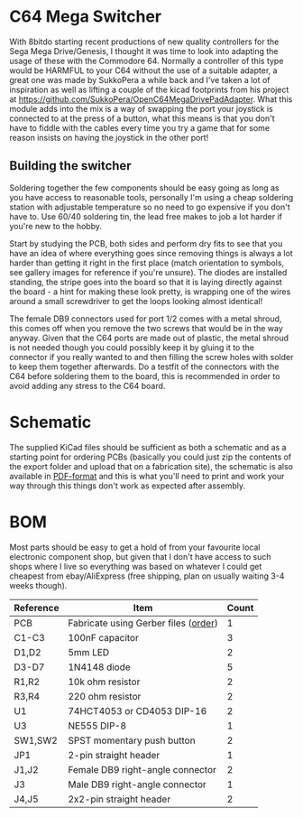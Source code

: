 # C64 Mega Switcher

With 8bitdo starting recent productions of new quality controllers for the Sega Mega Drive/Genesis, I thought it was time to look into adapting the usage of these with the Commodore 64. Normally a controller of this type would be HARMFUL to your C64 without the use of a suitable adapter, a great one was made by SukkoPera a while back and I've taken a lot of inspiration as well as lifting a couple of the kicad footprints from his project at https://github.com/SukkoPera/OpenC64MegaDrivePadAdapter. What this module adds into the mix is a way of swapping the port your joystick is connected to at the press of a button, what this means is that you don't have to fiddle with the cables every time you try a game that for some reason insists on having the joystick in the other port!

## Building the switcher
Soldering together the few components should be easy going as long as you have access to reasonable tools, personally I'm using a cheap soldering station with adjustable temperature so no need to go expensive if you don't have to. Use 60/40 soldering tin, the lead free makes to job a lot harder if you're new to the hobby.

Start by studying the PCB, both sides and perform dry fits to see that you have an idea of where everything goes since removing things is always a lot harder than getting it right in the first place (match orientation to symbols, see gallery images for reference if you're unsure). The diodes are installed standing, the stripe goes into the board so that it is laying directly against the board - a hint for making these look pretty, is wrapping one of the wires around a small screwdriver to get the loops looking almost identical!

The female DB9 connectors used for port 1/2 comes with a metal shroud, this comes off when you remove the two screws that would be in the way anyway. Given that the C64 ports are made out of plastic, the metal shroud is not needed though you could possibly keep it by gluing it to the connector if you really wanted to and then filling the screw holes with solder to keep them together afterwards. Do a testfit of the connectors with the C64 before soldering them to the board, this is recommended in order to avoid adding any stress to the C64 board.

# Schematic
The supplied KiCad files should be sufficient as both a schematic and as a  starting point for ordering PCBs (basically you could just zip the contents of the export folder and upload that on a fabrication site), the schematic is also available in [PDF-format](https://github.com/tebl/C64_Mega_Switcher/raw/master/export/C64%20Mega%20Switcher.pdf) and this is what you'll need to print and work your way through this things don't work as expected after assembly.

# BOM
Most parts should be easy to get a hold of from your favourite local electronic component shop, but given that I don't have access to such shops where I live so everything was based on whatever I could get cheapest from ebay/AliExpress (free shipping, plan on usually waiting 3-4 weeks though).

| Reference    | Item                                  | Count |
| ------------ | ------------------------------------- | ----- |
| PCB          | Fabricate using Gerber files ([order](https://www.pcbway.com/project/shareproject/Commodore_64_Quad_Kernal_Switcher.html?inviteid=88707))          |     1 |
| C1-C3        | 100nF capacitor                       |     3 |
| D1,D2        | 5mm LED                               |     2 |
| D3-D7        | 1N4148 diode                          |     5 |
| R1,R2        | 10k ohm resistor                      |     2 | 
| R3,R4        | 220 ohm resistor                      |     2 |
| U1           | 74HCT4053 or CD4053 DIP-16            |     2 |
| U3           | NE555 DIP-8                           |     1 |
| SW1,SW2      | SPST momentary push button            |     2 |
| JP1          | 2-pin straight header                 |     1 |
| J1,J2        | Female DB9 right-angle connector      |     2 |
| J3           | Male DB9 right-angle connector        |     1 |
| J4,J5        | 2x2-pin straight header               |     2 |